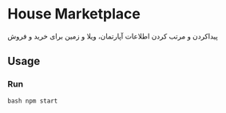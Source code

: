# House Marketplace


پیداکردن و مرتب کردن اطلاعات آپارتمان، ویلا و زمین برای خرید و فروش 
## Usage



### Run

`bash
npm start
`
